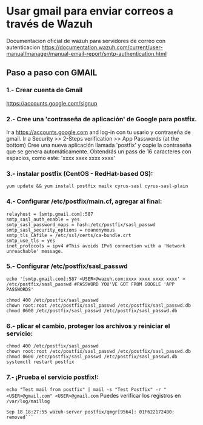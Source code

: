 # Usar gmail para enviar correos a través de Wazuh
Documentacion oficial de wazuh para servidores de correo con autenticacion https://documentation.wazuh.com/current/user-manual/manager/manual-email-report/smtp-authentication.html

## Paso a paso con GMAIL

### 1.- Crear cuenta de Gmail

https://accounts.google.com/signup 

### 2.- Cree una 'contraseña de aplicación' de Google para postfix.

Ir a https://accounts.google.com and log-in con tu usario y contraseña de gmail.
Ir a Security >> 2-Steps verification >> App Passwords (at the bottom)
Cree una nueva aplicación llamada 'postfix' y copie la contraseña que se genera automáticamente.
Obtendrás un pass de 16 caracteres con espacios, como este: 'xxxx xxxx xxxx xxxx'

### 3.- instalar postfix (CentOS - RedHat-based OS):
```yum update && yum install postfix mailx cyrus-sasl cyrus-sasl-plain```

### 4.- Configurar /etc/postfix/main.cf, agregar al final:
```
relayhost = [smtp.gmail.com]:587
smtp_sasl_auth_enable = yes
smtp_sasl_password_maps = hash:/etc/postfix/sasl_passwd
smtp_sasl_security_options = noanonymous
smtp_tls_CAfile = /etc/ssl/certs/ca-bundle.crt
smtp_use_tls = yes
inet_protocols = ipv4 #This avoids IPv6 connection with a 'Network unreachable' message.
```
### 5.- Configurar /etc/postfix/sasl_passwd
```echo '[smtp.gmail.com]:587 <USER>@wazuh.com:xxxx xxxx xxxx xxxx' > /etc/postfix/sasl_passwd #PASSWORD YOU'VE GOT FROM GOOGLE 'APP PASSWORDS'```
```postmap /etc/postfix/sasl_passwd
chmod 400 /etc/postfix/sasl_passwd
chown root:root /etc/postfix/sasl_passwd /etc/postfix/sasl_passwd.db
chmod 0600 /etc/postfix/sasl_passwd /etc/postfix/sasl_passwd.db
```
### 6.- plicar el cambio, proteger los archivos y reiniciar el servicio:
```postmap /etc/postfix/sasl_passwd
chmod 400 /etc/postfix/sasl_passwd
chown root:root /etc/postfix/sasl_passwd /etc/postfix/sasl_passwd.db
chmod 0600 /etc/postfix/sasl_passwd /etc/postfix/sasl_passwd.db
systemctl restart postfix
```
### 7.- ¡Prueba el servicio postfix!:
```echo "Test mail from postfix" | mail -s "Test Postfix" -r "<USER>@gmail.com" <USER>@gmail.com```
Puedes verificar los registros en ```/var/log/maillog```
```Sep 18 18:27:55 wazuh-server postfix/smtp[9832]: 01F6221724B0: to=<XXXXX@gmail.com>, relay=smtp.gmail.com[XX.XX.XX.XX]:587, delay=443, delays=439/0.02/2.7/1.1, dsn=2.0.0, status=sent (250 2.0.0 OK  1695061674 e11-20020aca130b000000b003a3bsm4284674oii.40 - gsmtp)
Sep 18 18:27:55 wazuh-server postfix/qmgr[9564]: 01F6221724B0: removed```
